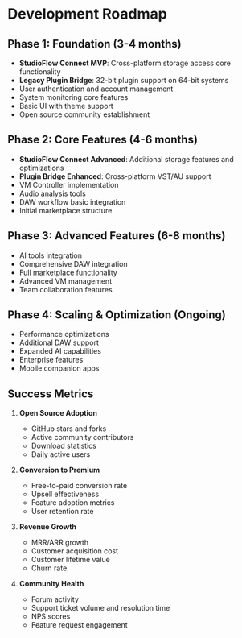 
# Development Roadmap

## Phase 1: Foundation (3-4 months)
- **StudioFlow Connect MVP**: Cross-platform storage access core functionality
- **Legacy Plugin Bridge**: 32-bit plugin support on 64-bit systems
- User authentication and account management
- System monitoring core features
- Basic UI with theme support
- Open source community establishment

## Phase 2: Core Features (4-6 months)
- **StudioFlow Connect Advanced**: Additional storage features and optimizations
- **Plugin Bridge Enhanced**: Cross-platform VST/AU support
- VM Controller implementation
- Audio analysis tools
- DAW workflow basic integration
- Initial marketplace structure

## Phase 3: Advanced Features (6-8 months)
- AI tools integration
- Comprehensive DAW integration
- Full marketplace functionality
- Advanced VM management
- Team collaboration features

## Phase 4: Scaling & Optimization (Ongoing)
- Performance optimizations
- Additional DAW support
- Expanded AI capabilities
- Enterprise features
- Mobile companion apps

## Success Metrics

1. **Open Source Adoption**
   - GitHub stars and forks
   - Active community contributors
   - Download statistics
   - Daily active users

2. **Conversion to Premium**
   - Free-to-paid conversion rate
   - Upsell effectiveness
   - Feature adoption metrics
   - User retention rate

3. **Revenue Growth**
   - MRR/ARR growth
   - Customer acquisition cost
   - Customer lifetime value
   - Churn rate

4. **Community Health**
   - Forum activity
   - Support ticket volume and resolution time
   - NPS scores
   - Feature request engagement
